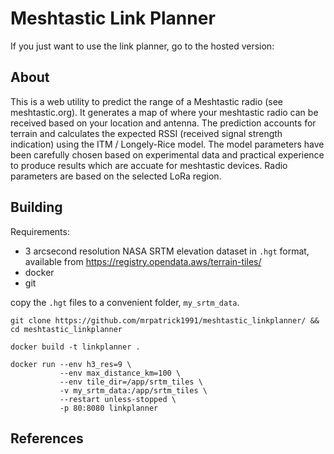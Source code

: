 # Meshtastic Link Planner 

If you just want to use the link planner, go to the hosted version: 

## About

This is a web utility to predict the range of a Meshtastic radio (see meshtastic.org). It generates a map of where your meshtastic radio can be received based on your location and antenna. The prediction accounts for terrain and calculates the expected RSSI (received signal strength indication) using the ITM / Longely-Rice model. The model parameters have been carefully chosen based on experimental data and practical experience to produce results which are accuate for meshtastic devices. Radio parameters are based on the selected LoRa region. 

## Building

Requirements:

* 3 arcsecond resolution NASA SRTM elevation dataset in `.hgt` format, available from https://registry.opendata.aws/terrain-tiles/
* docker
* git

copy the `.hgt` files to a convenient folder, `my_srtm_data`.

```
git clone https://github.com/mrpatrick1991/meshtastic_linkplanner/ && cd meshtastic_linkplanner

docker build -t linkplanner .

docker run --env h3_res=9 \
           --env max_distance_km=100 \
           --env tile_dir=/app/srtm_tiles \
           -v my_srtm_data:/app/srtm_tiles \
           --restart unless-stopped \
           -p 80:8080 linkplanner
```

## References


